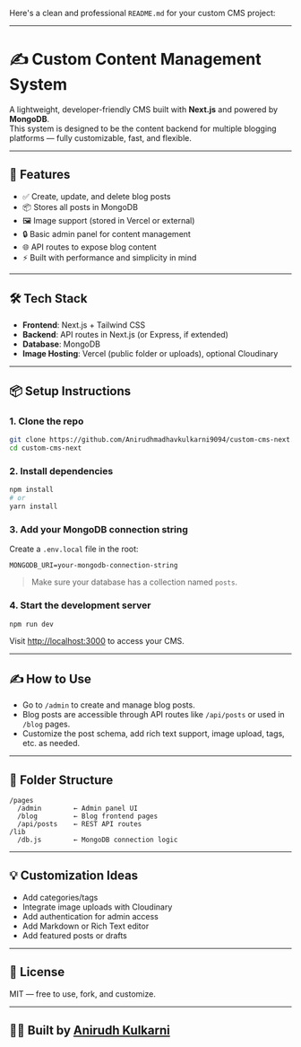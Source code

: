 Here's a clean and professional `README.md` for your custom CMS project:

---
# ✍️ Custom Content Management System

A lightweight, developer-friendly CMS built with **Next.js** and powered by **MongoDB**.  
This system is designed to be the content backend for multiple blogging platforms — fully customizable, fast, and flexible.

---

## 🚀 Features

- ✅ Create, update, and delete blog posts
- 📦 Stores all posts in MongoDB
- 🖼️ Image support (stored in Vercel or external)
- 🔒 Basic admin panel for content management
- 🌐 API routes to expose blog content
- ⚡ Built with performance and simplicity in mind

---

## 🛠️ Tech Stack

- **Frontend**: Next.js + Tailwind CSS
- **Backend**: API routes in Next.js (or Express, if extended)
- **Database**: MongoDB
- **Image Hosting**: Vercel (public folder or uploads), optional Cloudinary

---

## 📦 Setup Instructions

### 1. Clone the repo

```bash
git clone https://github.com/Anirudhmadhavkulkarni9094/custom-cms-next.git
cd custom-cms-next
````

### 2. Install dependencies

```bash
npm install
# or
yarn install
```

### 3. Add your MongoDB connection string

Create a `.env.local` file in the root:

```
MONGODB_URI=your-mongodb-connection-string
```

> Make sure your database has a collection named `posts`.

### 4. Start the development server

```bash
npm run dev
```

Visit [http://localhost:3000](http://localhost:3000) to access your CMS.

---

## ✍️ How to Use

* Go to `/admin` to create and manage blog posts.
* Blog posts are accessible through API routes like `/api/posts` or used in `/blog` pages.
* Customize the post schema, add rich text support, image upload, tags, etc. as needed.

---

## 🧱 Folder Structure

```
/pages
  /admin        ← Admin panel UI
  /blog         ← Blog frontend pages
  /api/posts    ← REST API routes
/lib
  /db.js        ← MongoDB connection logic
```

---

## 💡 Customization Ideas

* Add categories/tags
* Integrate image uploads with Cloudinary
* Add authentication for admin access
* Add Markdown or Rich Text editor
* Add featured posts or drafts

---

## 📝 License

MIT — free to use, fork, and customize.

---

## 👨‍💻 Built by [Anirudh Kulkarni](https://anirudh-kulkarni.vercel.app)

